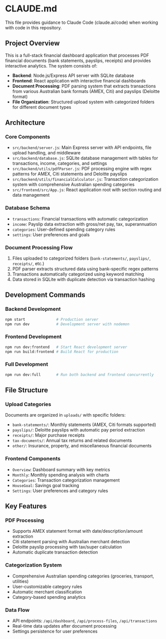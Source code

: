 # CLAUDE.md

This file provides guidance to Claude Code (claude.ai/code) when working with code in this repository.

## Project Overview

This is a full-stack financial dashboard application that processes PDF financial documents (bank statements, payslips, receipts) and provides interactive analytics. The system consists of:

- **Backend**: Node.js/Express API server with SQLite database
- **Frontend**: React application with interactive financial dashboards
- **Document Processing**: PDF parsing system that extracts transactions from various Australian bank formats (AMEX, Citi) and payslips (Deloitte format)
- **File Organization**: Structured upload system with categorized folders for different document types

## Architecture

### Core Components
- `src/backend/server.js`: Main Express server with API endpoints, file upload handling, and middleware
- `src/backend/database.js`: SQLite database management with tables for transactions, income, categories, and settings
- `src/backend/utils/pdfParser.js`: PDF processing engine with regex patterns for AMEX, Citi statements and Deloitte payslips
- `src/backend/utils/financialCalculator.js`: Transaction categorization system with comprehensive Australian spending categories
- `src/frontend/src/App.js`: React application root with section routing and data management

### Database Schema
- `transactions`: Financial transactions with automatic categorization
- `income`: Payslip data extraction with gross/net pay, tax, superannuation
- `categories`: User-defined spending category rules
- `settings`: User preferences and goals

### Document Processing Flow
1. Files uploaded to categorized folders (`bank-statements/`, `payslips/`, `receipts/`, etc.)
2. PDF parser extracts structured data using bank-specific regex patterns
3. Transactions automatically categorized using keyword matching
4. Data stored in SQLite with duplicate detection via transaction hashing

## Development Commands

### Backend Development
```bash
npm start              # Production server
npm run dev            # Development server with nodemon
```

### Frontend Development
```bash
npm run dev:frontend   # Start React development server
npm run build:frontend # Build React for production
```

### Full Development
```bash
npm run dev:full       # Run both backend and frontend concurrently
```

## File Structure

### Upload Categories
Documents are organized in `uploads/` with specific folders:
- `bank-statements/`: Monthly statements (AMEX, Citi formats supported)
- `payslips/`: Deloitte payslips with automatic pay period extraction
- `receipts/`: Major purchase receipts
- `tax-documents/`: Annual tax returns and related documents
- `other/`: Insurance, property, and miscellaneous financial documents

### Frontend Components
- `Overview`: Dashboard summary with key metrics
- `Monthly`: Monthly spending analysis with charts
- `Categories`: Transaction categorization management
- `HouseGoal`: Savings goal tracking
- `Settings`: User preferences and category rules

## Key Features

### PDF Processing
- Supports AMEX statement format with date/description/amount extraction
- Citi statement parsing with Australian merchant detection
- Deloitte payslip processing with tax/super calculation
- Automatic duplicate transaction detection

### Categorization System
- Comprehensive Australian spending categories (groceries, transport, utilities)
- User-customizable category rules
- Automatic merchant classification
- Category-based spending analytics

### Data Flow
- API endpoints: `/api/dashboard`, `/api/process-files`, `/api/transactions`
- Real-time data updates after document processing
- Settings persistence for user preferences